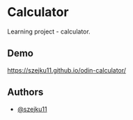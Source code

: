 # Calculator

Learning project - calculator.


## Demo

https://szejku11.github.io/odin-calculator/

## Authors

- [@szejku11](https://github.com/szejku11)
